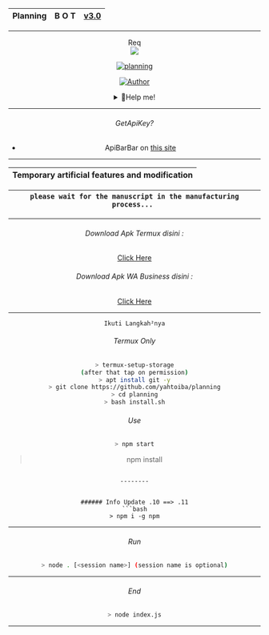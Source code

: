 | Planning | B O T | [v3.0](https://github.com/yahtoiba) |
| :-: | :-: | :-: |
---------

<p align="center"> 
  Req<br>
  <img src="https://profile-counter.glitch.me/yahtoiba-planning/count.svg" />
</p>
<p align="center">
<a href="#"><img title="planning" src="https://img.shields.io/badge/-planning-green?colorA=%23ff0000&colorB=%23017e40&style=for-the-badge"></a>
</p>

<p align="center">
<a href="https://github.com/yahtoiba"><img title="Author" src="https://img.shields.io/badge/DEV-PLANNING-red?style=for-the-badge&logo=github"></a>
</p>

<div align="center">
<details>
 <summary>🍥Help me!</summary>
 
 [ClickHere](https://bit.ly/ClickDiSinii)
 
</details>

---
###### GetApiKey?
* ApiBarBar on [this site](https://mhankbarbar.tech)


---------

| Temporary artificial features and modification |
| :-: |


| ```please wait for the manuscript in the manufacturing process... ``` |
| :-: |

---------

###### Download Apk Termux disini :

[Click Here](https://play.google.com/store/apps/details?id=com.termux) 

###### Download Apk WA Business disini :

[Click Here](https://play.google.com/store/apps/details?id=com.whatsapp.w4b) 

---------

```Ikuti Langkah²nya```

###### Termux Only

```bash
> termux-setup-storage
(after that tap on permission)
> apt install git -y
> git clone https://github.com/yahtoiba/planning
> cd planning
> bash install.sh
```

###### Use

```bash
> npm start
```

> npm install
```

--------


###### Info Update .10 ==> .11
```bash
> npm i -g npm
```

--------


###### Run
```bash
> node . [<session name>] (session name is optional)
```

---------


###### End
```bash
> node index.js
```

---------
